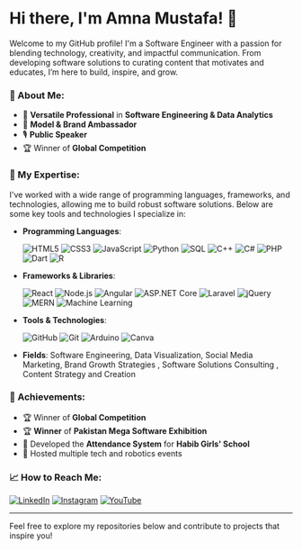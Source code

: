 # Hi there, I'm Amna Mustafa! 👋

Welcome to my GitHub profile! I'm a Software Engineer with a passion for blending technology, creativity, and impactful communication. From developing software solutions to curating content that motivates and educates, I’m here to build, inspire, and grow.

### 🚀 About Me:
- 🌟 **Versatile Professional** in **Software Engineering & Data Analytics**
- 👠 **Model & Brand Ambassador**
- 🎙️ **Public Speaker**
- 🏆 Winner of **Global Competition**

### 💼 My Expertise:
 I've worked with a wide range of programming languages, frameworks, and technologies, allowing me to build robust software solutions. Below are some key tools and technologies I specialize in:

- **Programming Languages**:
  
  ![HTML5](https://img.shields.io/badge/HTML5-E34F26?style=for-the-badge&logo=html5&logoColor=white)
  ![CSS3](https://img.shields.io/badge/CSS3-1572B6?style=for-the-badge&logo=css3&logoColor=white)
  ![JavaScript](https://img.shields.io/badge/JavaScript-F7DF1E?style=for-the-badge&logo=javascript&logoColor=black)
  ![Python](https://img.shields.io/badge/Python-3776AB?style=for-the-badge&logo=python&logoColor=white)
  ![SQL](https://img.shields.io/badge/SQL-003B57?style=for-the-badge&logo=sql&logoColor=white)
  ![C++](https://img.shields.io/badge/C++-00599C?style=for-the-badge&logo=cplusplus&logoColor=white)
  ![C#](https://img.shields.io/badge/C%23-239120?style=for-the-badge&logo=csharp&logoColor=white)
  ![PHP](https://img.shields.io/badge/PHP-777BB4?style=for-the-badge&logo=php&logoColor=white)
  ![Dart](https://img.shields.io/badge/Dart-0175C2?style=for-the-badge&logo=dart&logoColor=white)
  ![R](https://img.shields.io/badge/R-276DC3?style=for-the-badge&logo=r&logoColor=white)

- **Frameworks & Libraries**:
  
  ![React](https://img.shields.io/badge/React-20232A?style=for-the-badge&logo=react&logoColor=61DAFB)
  ![Node.js](https://img.shields.io/badge/Node.js-43853D?style=for-the-badge&logo=node-dot-js&logoColor=white)
  ![Angular](https://img.shields.io/badge/Angular-DD0031?style=for-the-badge&logo=angular&logoColor=white)
  ![ASP.NET Core](https://img.shields.io/badge/ASP.NET_Core-512BD4?style=for-the-badge&logo=dotnet&logoColor=white)
  ![Laravel](https://img.shields.io/badge/Laravel-FF2D20?style=for-the-badge&logo=laravel&logoColor=white)
  ![jQuery](https://img.shields.io/badge/jQuery-0769AD?style=for-the-badge&logo=jquery&logoColor=white)
  ![MERN](https://img.shields.io/badge/MERN-3B3B3B?style=for-the-badge&logo=react&logoColor=61DAFB)
  ![Machine Learning](https://img.shields.io/badge/Machine_Learning-FF6F00?style=for-the-badge&logo=deeplearning&logoColor=white)

- **Tools & Technologies**:
  
  ![GitHub](https://img.shields.io/badge/GitHub-181717?style=for-the-badge&logo=github&logoColor=white)
  ![Git](https://img.shields.io/badge/Git-F05032?style=for-the-badge&logo=git&logoColor=white)
  ![Arduino](https://img.shields.io/badge/Arduino-00979D?style=for-the-badge&logo=arduino&logoColor=white)
  ![Canva](https://img.shields.io/badge/Canva-00C4CC?style=for-the-badge&logo=canva&logoColor=white)

- **Fields**: Software Engineering, Data Visualization, Social Media Marketing, Brand Growth Strategies , Software Solutions Consulting , Content Strategy and Creation

### 🌟 Achievements:
- 🏆 Winner of **Global Competition**
- 🏆 **Winner** of **Pakistan Mega Software Exhibition**
- 🎉 Developed the **Attendance System** for **Habib Girls' School**
- 🚀 Hosted multiple tech and robotics events
  
### 📈 How to Reach Me:
[![LinkedIn](https://img.shields.io/badge/LinkedIn-0077B5?style=for-the-badge&logo=linkedin&logoColor=white)](https://www.linkedin.com/in/amna-mustafa/)
[![Instagram](https://img.shields.io/badge/Instagram-E4405F?style=for-the-badge&logo=instagram&logoColor=white)](https://www.instagram.com/amna_alwani/)
[![YouTube](https://img.shields.io/badge/YouTube-FF0000?style=for-the-badge&logo=youtube&logoColor=white)](https://www.youtube.com/@amna_alwani)

---

Feel free to explore my repositories below and contribute to projects that inspire you!
